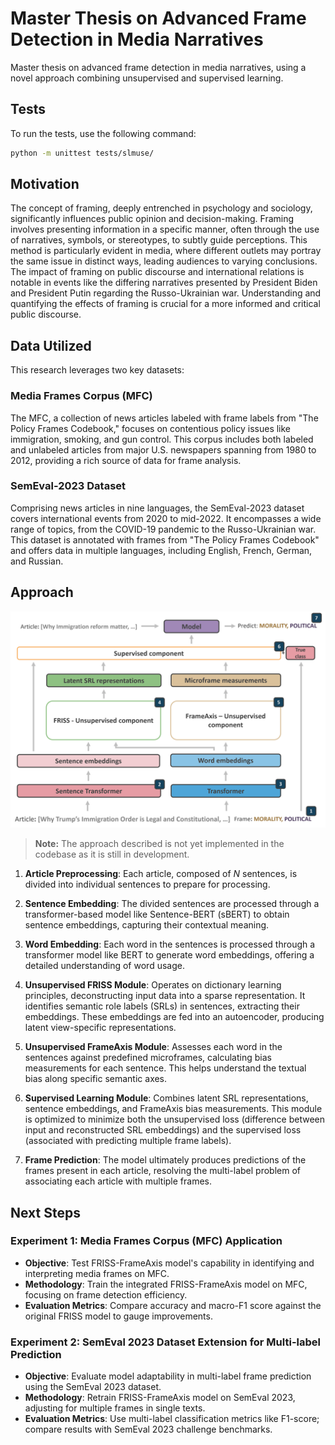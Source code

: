 # Master Thesis on Advanced Frame Detection in Media Narratives

Master thesis on advanced frame detection in media narratives, using a novel approach combining unsupervised and supervised learning.

## Tests

To run the tests, use the following command:

```bash
python -m unittest tests/slmuse/
```

## Motivation

The concept of framing, deeply entrenched in psychology and sociology, significantly influences public opinion and decision-making. Framing involves presenting information in a specific manner, often through the use of narratives, symbols, or stereotypes, to subtly guide perceptions. This method is particularly evident in media, where different outlets may portray the same issue in distinct ways, leading audiences to varying conclusions. The impact of framing on public discourse and international relations is notable in events like the differing narratives presented by President Biden and President Putin regarding the Russo-Ukrainian war. Understanding and quantifying the effects of framing is crucial for a more informed and critical public discourse.

## Data Utilized

This research leverages two key datasets:

### Media Frames Corpus (MFC)

The MFC, a collection of news articles labeled with frame labels from "The Policy Frames Codebook," focuses on contentious policy issues like immigration, smoking, and gun control. This corpus includes both labeled and unlabeled articles from major U.S. newspapers spanning from 1980 to 2012, providing a rich source of data for frame analysis.

### SemEval-2023 Dataset

Comprising news articles in nine languages, the SemEval-2023 dataset covers international events from 2020 to mid-2022. It encompasses a wide range of topics, from the COVID-19 pandemic to the Russo-Ukrainian war. This dataset is annotated with frames from "The Policy Frames Codebook" and offers data in multiple languages, including English, French, German, and Russian.

## Approach

![Model](assets/imgs/model-architecture.png)

> **Note:** The approach described is not yet implemented in the codebase as it is still in development.

1. **Article Preprocessing**: Each article, composed of $N$ sentences, is divided into individual sentences to prepare for processing.

2. **Sentence Embedding**: The divided sentences are processed through a transformer-based model like Sentence-BERT (sBERT) to obtain sentence embeddings, capturing their contextual meaning.

3. **Word Embedding**: Each word in the sentences is processed through a transformer model like BERT to generate word embeddings, offering a detailed understanding of word usage.

4. **Unsupervised FRISS Module**: Operates on dictionary learning principles, deconstructing input data into a sparse representation. It identifies semantic role labels (SRLs) in sentences, extracting their embeddings. These embeddings are fed into an autoencoder, producing latent view-specific representations.

5. **Unsupervised FrameAxis Module**: Assesses each word in the sentences against predefined microframes, calculating bias measurements for each sentence. This helps understand the textual bias along specific semantic axes.

6. **Supervised Learning Module**: Combines latent SRL representations, sentence embeddings, and FrameAxis bias measurements. This module is optimized to minimize both the unsupervised loss (difference between input and reconstructed SRL embeddings) and the supervised loss (associated with predicting multiple frame labels).

7. **Frame Prediction**: The model ultimately produces predictions of the frames present in each article, resolving the multi-label problem of associating each article with multiple frames.

## Next Steps

### Experiment 1: Media Frames Corpus (MFC) Application

- **Objective**: Test FRISS-FrameAxis model's capability in identifying and interpreting media frames on MFC.
- **Methodology**: Train the integrated FRISS-FrameAxis model on MFC, focusing on frame detection efficiency.
- **Evaluation Metrics**: Compare accuracy and macro-F1 score against the original FRISS model to gauge improvements.

### Experiment 2: SemEval 2023 Dataset Extension for Multi-label Prediction

- **Objective**: Evaluate model adaptability in multi-label frame prediction using the SemEval 2023 dataset.
- **Methodology**: Retrain FRISS-FrameAxis model on SemEval 2023, adjusting for multiple frames in single texts.
- **Evaluation Metrics**: Use multi-label classification metrics like F1-score; compare results with SemEval 2023 challenge benchmarks.
